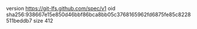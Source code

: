 version https://git-lfs.github.com/spec/v1
oid sha256:938667e15e850d46bbf86bca8bb05c3768165962fd6875fe85c8228511beddb7
size 412
